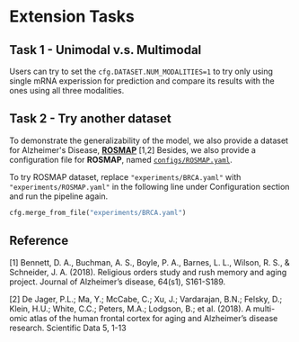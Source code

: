 # Extension Tasks
## Task 1 - Unimodal v.s. Multimodal
Users can try to set the `cfg.DATASET.NUM_MODALITIES=1` to try only using single mRNA experission for prediction and compare its results with the ones using all three modalities.

## Task 2 - Try another dataset
To demonstrate the generalizability of the model, we also provide a dataset for Alzheimer's Disease, [**ROSMAP**](https://www.synapse.org/Synapse:syn3219045) [1,2]
Besides, we also provide a configuration file for **ROSMAP**, named [`configs/ROSMAP.yaml`](https://github.com/pykale/embc-mmai25/blob/main/tutorials/multiomics-cancer-classification/configs/ROSMAP.yaml).

To try ROSMAP dataset, replace `"experiments/BRCA.yaml"` with `"experiments/ROSMAP.yaml"` in the following line under Configuration section and run the pipeline again.
```python
cfg.merge_from_file("experiments/BRCA.yaml")
```
## Reference
[1] Bennett, D. A., Buchman, A. S., Boyle, P. A., Barnes, L. L., Wilson, R. S., & Schneider, J. A. (2018). Religious orders study and rush memory and aging project. Journal of Alzheimer’s disease, 64(s1), S161-S189.

[2] De Jager, P.L.; Ma, Y.; McCabe, C.; Xu, J.; Vardarajan, B.N.; Felsky, D.; Klein, H.U.; White, C.C.; Peters, M.A.; Lodgson, B.; et al. (2018). A multi-omic atlas of the human frontal cortex for aging and Alzheimer’s disease research. Scientific Data 5, 1-13